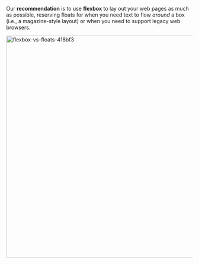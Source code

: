Our **recommendation** is to use **flexbox** to lay out your web pages as much as possible, reserving floats for when you need text to flow *around* a box (i.e., a magazine-style layout) or when you need to support legacy web browsers.



<img src="/Users/xuzheng/Projects/notes/Web Design/CSS/flexbox.assets/flexbox-vs-floats-418bf3-8002026.png" alt="flexbox-vs-floats-418bf3" style="width:600px;" />

